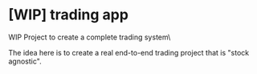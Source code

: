 # [WIP] trading app

WIP Project to create a complete trading system\

The idea here is to create a real end-to-end trading project that is "stock agnostic". 

